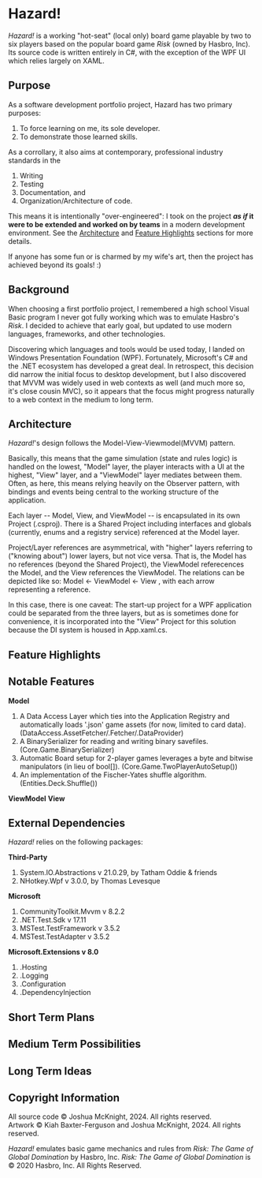 # Hazard!
*Hazard!* is a working "hot-seat" (local only) board game playable by two to six players based on the popular board game *Risk* (owned by Hasbro, Inc). Its source code is written entirely in C#, with the exception of the WPF UI which relies largely on XAML.

## Purpose
As a software development portfolio project, Hazard has two primary purposes:
  1. To force learning on me, its sole developer.
  2. To demonstrate those learned skills.

As a corrollary, it also aims at contemporary, professional industry standards in the
1. Writing
2. Testing
3. Documentation, and
4. Organization/Architecture of code.

This means it is intentionally "over-engineered": I took on the project ***as if* it were to be extended and worked on by teams** in a modern development environment. 
See the [Architecture](#architecture) and [Feature Highlights](#feature-highlights) sections for more details.

If anyone has some fun or is charmed by my wife's art, then the project has achieved beyond its goals! :)

## Background
When choosing a first portfolio project, I remembered a high school Visual Basic program I never got fully working which was to emulate Hasbro's *Risk*. I decided to achieve that early goal, but updated to use modern languages, frameworks, and other technologies.

Discovering which languages and tools would be used today, I landed on Windows Presentation Foundation (WPF). Fortunately, Microsoft's C# and the .NET ecosystem has developed a great deal. In retrospect, this decision did narrow the initial focus to desktop development, but I also discovered that MVVM was widely used in web contexts as well (and much more so, it's close cousin MVC), so it appears that the focus might progress naturally to a web context in the medium to long term.
## Architecture
*Hazard!*'s design follows the Model-View-Viewmodel(MVVM) pattern. 

Basically, this means that the game simulation (state and rules logic) is handled on the lowest, "Model" layer, the player interacts with a UI at the highest, "View" layer, and a "ViewModel" layer mediates between them. Often, as here, this means relying heavily on the Observer pattern, with bindings and events being central to the working structure of the application.

Each layer -- Model, View, and ViewModel -- is encapsulated in its own Project (.csproj). There is a Shared Project including interfaces and globals (currently, enums and a registry service) referenced at the Model layer.

Project/Layer references are asymmetrical, with "higher" layers referring to ("knowing about") lower layers, but not vice versa. That is, the Model has no references (beyond the Shared Project), the ViewModel referecences the Model, and the View references the ViewModel. The relations can be depicted like so: Model <- ViewModel <- View , with each arrow representing a reference.

In this case, there is one caveat: The start-up project for a WPF application could be separated from the three layers, but as is sometimes done for convenience, it is incorporated into the "View" Project for this solution because the DI system is housed in App.xaml.cs.

## Feature Highlights


## Notable Features
**Model**
1. A Data Access Layer which ties into the Application Registry and automatically loads '.json' game assets (for now, limited to card data). (DataAccess.AssetFetcher/.Fetcher/.DataProvider)
2. A BinarySerializer for reading and writing binary savefiles. (Core.Game.BinarySerializer)
3. Automatic Board setup for 2-player games leverages a byte and bitwise manipulators (in lieu of bool[]). (Core.Game.TwoPlayerAutoSetup())
4. An implementation of the Fischer-Yates shuffle algorithm. (Entities.Deck.Shuffle())

**ViewModel**
**View**

## External Dependencies
*Hazard!* relies on the following packages:

**Third-Party**
1. System.IO.Abstractions v 21.0.29, by Tatham Oddie & friends
2. NHotkey.Wpf v 3.0.0, by Thomas Levesque

**Microsoft**
1. CommunityToolkit.Mvvm v 8.2.2
2. .NET.Test.Sdk v 17.11
3. MSTest.TestFramework v 3.5.2
4. MSTest.TestAdapter v 3.5.2

**Microsoft.Extensions v 8.0**
1. .Hosting
2. .Logging
3. .Configuration
4. .DependencyInjection

## Short Term Plans
## Medium Term Possibilities
## Long Term Ideas

## Copyright Information
All source code © Joshua McKnight, 2024. All rights reserved.  
Artwork © Kiah Baxter-Ferguson and Joshua McKnight, 2024. All rights reserved.

*Hazard!* emulates basic game mechanics and rules from *Risk: The Game of Global Domination* by Hasbro, Inc.
*Risk: The Game of Global Domination* is © 2020 Hasbro, Inc. All Rights Reserved.


